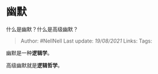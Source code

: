 # 幽默
什么是幽默？什么是高级幽默？

> Author: #NellNell 
Last update: *19/08/2021* 
Links:
Tags:  

幽默是一种**逻辑学**。

高级幽默就是**逻辑哲学**。
